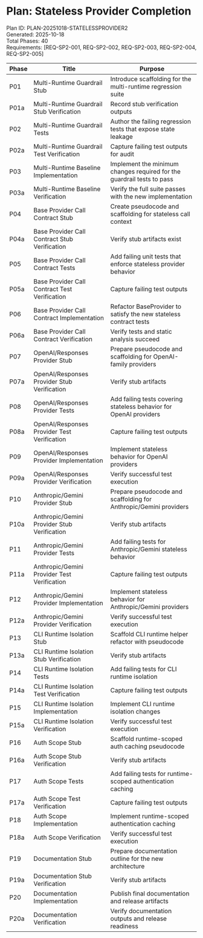 # Plan: Stateless Provider Completion

Plan ID: PLAN-20251018-STATELESSPROVIDER2  
Generated: 2025-10-18  
Total Phases: 40  
Requirements: [REQ-SP2-001, REQ-SP2-002, REQ-SP2-003, REQ-SP2-004, REQ-SP2-005]

| Phase | Title | Purpose |
| ----- | ----- | ------- |
| P01 | Multi-Runtime Guardrail Stub | Introduce scaffolding for the multi-runtime regression suite |
| P01a | Multi-Runtime Guardrail Stub Verification | Record stub verification outputs |
| P02 | Multi-Runtime Guardrail Tests | Author the failing regression tests that expose state leakage |
| P02a | Multi-Runtime Guardrail Test Verification | Capture failing test outputs for audit |
| P03 | Multi-Runtime Baseline Implementation | Implement the minimum changes required for the guardrail tests to pass |
| P03a | Multi-Runtime Baseline Verification | Verify the full suite passes with the new implementation |
| P04 | Base Provider Call Contract Stub | Create pseudocode and scaffolding for stateless call context |
| P04a | Base Provider Call Contract Stub Verification | Verify stub artifacts exist |
| P05 | Base Provider Call Contract Tests | Add failing unit tests that enforce stateless provider behavior |
| P05a | Base Provider Call Contract Test Verification | Capture failing test outputs |
| P06 | Base Provider Call Contract Implementation | Refactor BaseProvider to satisfy the new stateless contract tests |
| P06a | Base Provider Call Contract Verification | Verify tests and static analysis succeed |
| P07 | OpenAI/Responses Provider Stub | Prepare pseudocode and scaffolding for OpenAI-family providers |
| P07a | OpenAI/Responses Provider Stub Verification | Verify stub artifacts |
| P08 | OpenAI/Responses Provider Tests | Add failing tests covering stateless behavior for OpenAI providers |
| P08a | OpenAI/Responses Provider Test Verification | Capture failing test outputs |
| P09 | OpenAI/Responses Provider Implementation | Implement stateless behavior for OpenAI providers |
| P09a | OpenAI/Responses Provider Verification | Verify successful test execution |
| P10 | Anthropic/Gemini Provider Stub | Prepare pseudocode and scaffolding for Anthropic/Gemini providers |
| P10a | Anthropic/Gemini Provider Stub Verification | Verify stub artifacts |
| P11 | Anthropic/Gemini Provider Tests | Add failing tests for Anthropic/Gemini stateless behavior |
| P11a | Anthropic/Gemini Provider Test Verification | Capture failing test outputs |
| P12 | Anthropic/Gemini Provider Implementation | Implement stateless behavior for Anthropic/Gemini providers |
| P12a | Anthropic/Gemini Provider Verification | Verify successful test execution |
| P13 | CLI Runtime Isolation Stub | Scaffold CLI runtime helper refactor with pseudocode |
| P13a | CLI Runtime Isolation Stub Verification | Verify stub artifacts |
| P14 | CLI Runtime Isolation Tests | Add failing tests for CLI runtime isolation |
| P14a | CLI Runtime Isolation Test Verification | Capture failing test outputs |
| P15 | CLI Runtime Isolation Implementation | Implement CLI runtime isolation changes |
| P15a | CLI Runtime Isolation Verification | Verify successful test execution |
| P16 | Auth Scope Stub | Scaffold runtime-scoped auth caching pseudocode |
| P16a | Auth Scope Stub Verification | Verify stub artifacts |
| P17 | Auth Scope Tests | Add failing tests for runtime-scoped authentication caching |
| P17a | Auth Scope Test Verification | Capture failing test outputs |
| P18 | Auth Scope Implementation | Implement runtime-scoped authentication caching |
| P18a | Auth Scope Verification | Verify successful test execution |
| P19 | Documentation Stub | Prepare documentation outline for the new architecture |
| P19a | Documentation Stub Verification | Verify stub artifacts |
| P20 | Documentation Implementation | Publish final documentation and release artifacts |
| P20a | Documentation Verification | Verify documentation outputs and release readiness |
